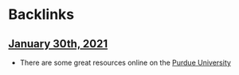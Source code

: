 
# Backlinks
## [January 30th, 2021](<January 30th, 2021.md>)
- There are some great resources online on the [Purdue University](<Purdue University.md>)

